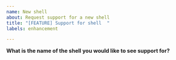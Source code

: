 ```yaml
---
name: New shell
about: Request support for a new shell
title: "[FEATURE] Support for shell  "
labels: enhancement

---
```


**What is the name of the shell you would like to see support for?**
